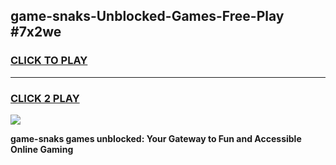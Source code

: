 
## game-snaks-Unblocked-Games-Free-Play #7x2we
<h3>
<a href="https://us.freeplayer.one?title=game-snaks&ref=9M">CLICK TO PLAY</a></h3>
<hr>

<h3>
<a href="https://us.freeplayer.one?title=game-snaks&ref=9M">CLICK 2 PLAY</a>
  
</h3>

<a href="https://us.freeplayer.one?title=game-snaks&ref=9M"><img src="https://clearcache.store/games.png"></a>


**game-snaks games unblocked: Your Gateway to Fun and Accessible Online Gaming**
